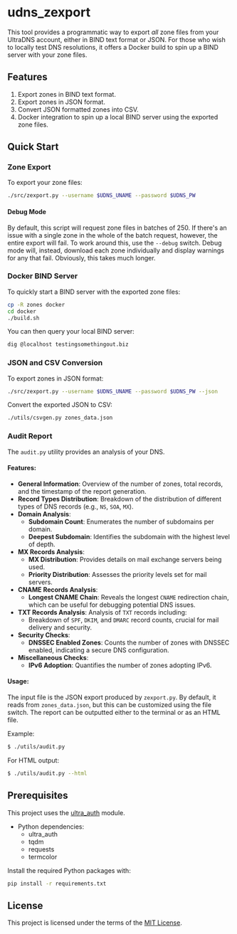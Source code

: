 # udns_zexport

This tool provides a programmatic way to export _all_ zone files from your UltraDNS account, either in BIND text format or JSON. For those who wish to locally test DNS resolutions, it offers a Docker build to spin up a BIND server with your zone files.

## Features

1. Export zones in BIND text format.
2. Export zones in JSON format.
3. Convert JSON formatted zones into CSV.
4. Docker integration to spin up a local BIND server using the exported zone files.

## Quick Start

### Zone Export

To export your zone files:

```bash
./src/zexport.py --username $UDNS_UNAME --password $UDNS_PW
```

#### Debug Mode

By default, this script will request zone files in batches of 250. If there's an issue with a single zone in the whole of the batch request, however, the entire export will fail. To work around this, use the `--debug` switch. Debug mode will, instead, download each zone individually and display warnings for any that fail. Obviously, this takes much longer.

### Docker BIND Server

To quickly start a BIND server with the exported zone files:

```bash
cp -R zones docker
cd docker
./build.sh
```

You can then query your local BIND server:

```bash
dig @localhost testingsomethingout.biz
```

### JSON and CSV Conversion

To export zones in JSON format:

```bash
./src/zexport.py --username $UDNS_UNAME --password $UDNS_PW --json
```

Convert the exported JSON to CSV:

```bash
./utils/csvgen.py zones_data.json
```

### Audit Report

The `audit.py` utility provides an analysis of your DNS.

#### Features:
- **General Information**: Overview of the number of zones, total records, and the timestamp of the report generation.
- **Record Types Distribution**: Breakdown of the distribution of different types of DNS records (e.g., `NS`, `SOA`, `MX`).
- **Domain Analysis**:
  - **Subdomain Count**: Enumerates the number of subdomains per domain.
  - **Deepest Subdomain**: Identifies the subdomain with the highest level of depth.
- **MX Records Analysis**:
  - **MX Distribution**: Provides details on mail exchange servers being used.
  - **Priority Distribution**: Assesses the priority levels set for mail servers.
- **CNAME Records Analysis**:
  - **Longest CNAME Chain**: Reveals the longest `CNAME` redirection chain, which can be useful for debugging potential DNS issues.
- **TXT Records Analysis**: Analysis of `TXT` records including:
  - Breakdown of `SPF`, `DKIM`, and `DMARC` record counts, crucial for mail delivery and security.
- **Security Checks**:
  - **DNSSEC Enabled Zones**: Counts the number of zones with DNSSEC enabled, indicating a secure DNS configuration.
- **Miscellaneous Checks**:
  - **IPv6 Adoption**: Quantifies the number of zones adopting IPv6.

#### Usage:
The input file is the JSON export produced by `zexport.py`. By default, it reads from `zones_data.json`, but this can be customized using the file switch. The report can be outputted either to the terminal or as an HTML file.

Example:
```bash
$ ./utils/audit.py
```

For HTML output:
```bash
$ ./utils/audit.py --html
```

## Prerequisites

This project uses the [ultra_auth](https://github.com/sbarbett/ultra_auth) module.

- Python dependencies: 
    * ultra_auth
    * tqdm
    * requests
    * termcolor

Install the required Python packages with:

```bash
pip install -r requirements.txt
```

## License

This project is licensed under the terms of the [MIT License](LICENSE.md).
